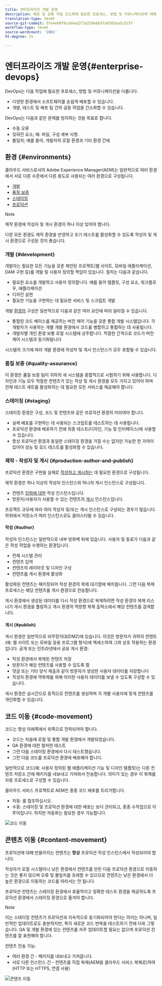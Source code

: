 ```yaml
---
title: 엔터프라이즈 개발 운영
description: 배포 및 공동 작업 간소화에 필요한 프로세스, 방법 및 커뮤니케이션에 대해 알아봅니다.
translation-type: tm+mt
source-git-commit: 5fe4eb9f9cad4ad2f1d259ebb5fa0302ea5c515f
workflow-type: tm+mt
source-wordcount: '1001'
ht-degree: 1%

---
```



# 엔터프라이즈 개발 운영{#enterprise-devops}

DevOps는 다음 작업에 필요한 프로세스, 방법 및 커뮤니케이션을 다룹니다.

* 다양한 환경에서 소프트웨어를 손쉽게 배포할 수 있습니다.
* 개발, 테스트 및 배포 팀 간의 공동 작업을 간소화할 수 있습니다.

DevOps는 다음과 같은 문제를 방지하는 것을 목표로 합니다.

* 수동 오류
* 잊혀진 요소; 예: 파일, 구성 세부 사항.
* 불일치; 예를 들어, 개발자의 로컬 환경과 기타 환경 간에

## 환경 {#environments}

클라우드 서비스로서의 Adobe Experience Manager(AEM)는 일반적으로 여러 환경에서 서로 다른 수준에서 다른 용도로 사용되는 여러 환경으로 구성됩니다.

* [개발](#development)
* [품질 보증](#quality-assurance)
* [스테이징](#staging)
* [프로덕션](#production-author-and-publish)

>[!NOTE]
>
>제작 환경에 작성자 및 게시 환경이 하나 이상 있어야 합니다.
>
>다른 모든 환경도 제작 환경을 반영하고 조기 테스트를 활성화할 수 있도록 작성자 및 게시 환경으로 구성된 것이 좋습니다.

### 개발 {#development}

개발자는 필요한 모든 기능을 갖춘 제안된 프로젝트(웹 사이트, 모바일 애플리케이션, DAM 구현 등)를 개발 및 사용자 정의할 책임이 있습니다. 절차는 다음과 같습니다.

* 필요한 요소를 개발하고 사용자 정의합니다. 예를 들어 템플릿, 구성 요소, 워크플로우, 애플리케이션
* 디자인 실현
* 필요한 기능을 구현하는 데 필요한 서비스 및 스크립트 개발

개발 [환경의](/help/implementing/developing/introduction/development-guidelines.md) 구성은 일반적으로 다음과 같은 여러 요인에 따라 달라질 수 있습니다.

* 통합된 코드 베이스를 제공하는 버전 제어 기능을 갖춘 통합 개발 시스템입니다. 각 개발자가 사용하는 개별 개발 환경에서 코드를 병합하고 통합하는 데 사용됩니다.
* 개발자별 개인 환경 보통 로컬 시스템에 상주합니다. 적절한 간격으로 코드가 버전 제어 시스템과 동기화됩니다

시스템의 크기에 따라 개발 환경에 작성자 및 게시 인스턴스가 모두 포함될 수 있습니다.

### 품질 보증 {#quality-assurance}

이 환경은 품질 보증 팀이 귀하의 새 시스템을 종합적으로 시험하기 위해 사용합니다. 디자인과 기능 모두 적절한 컨텐츠가 있는 작성 및 게시 환경을 모두 가지고 있어야 하며 전체 테스트 세트를 활성화하는 데 필요한 모든 서비스를 제공해야 합니다.

### 스테이징 {#staging}

스테이징 환경은 구성, 코드 및 컨텐츠와 같은 프로덕션 환경의 미러여야 합니다.

* 실제 배포를 구현하는 데 사용되는 스크립트를 테스트하는 데 사용됩니다.
* 프로덕션 환경에 배포하기 전에 최종 테스트(디자인, 기능 및 인터페이스)에 사용할 수 있습니다.
* 항상 프로덕션 환경과 동일한 스테이징 환경을 가질 수는 없지만 가능한 한 가까이 있어야 성능 및 로드 테스트를 활성화할 수 있습니다.

### 제작 - 작성자 및 게시 {#production-author-and-publish}

프로덕션 환경은 구현을 실제로 [작성하고 게시하는](/help/sites-cloud/authoring/getting-started/concepts.md) 데 필요한 환경으로 구성됩니다.

제작 환경은 하나 이상의 작성자 인스턴스와 하나의 게시 인스턴스로 구성됩니다.

* 컨텐츠 [입력에 대한](#author) 작성 인스턴스입니다.
* 방문자/사용자가 사용할 수 있는 컨텐츠의 [게시](#publish) 인스턴스입니다.

프로젝트 규모에 따라 여러 작성자 및/또는 게시 인스턴스로 구성되는 경우가 많습니다. 하위에서 저장소가 여러 인스턴스로도 클러스터될 수 있습니다.

#### 작성 {#author}

작성자 인스턴스는 일반적으로 내부 방화벽 뒤에 있습니다. 사용자 및 동료가 다음과 같은 작성 작업을 수행하는 환경입니다.

* 전체 시스템 관리
* 컨텐츠 입력
* 컨텐츠의 레이아웃 및 디자인 구성
* 컨텐츠를 게시 환경에 활성화

활성화된 컨텐츠는 패키징되어 작성 환경의 복제 대기열에 배치됩니다. 그런 다음 복제 프로세스는 해당 컨텐츠를 게시 환경으로 전송합니다.

게시 환경에서 생성된 데이터를 다시 작성 환경으로 복제하려면 작성 환경의 복제 리스너가 게시 환경을 폴링하고 게시 환경의 역방향 복제 출력소에서 해당 컨텐츠를 검색합니다.

#### 게시 {#publish}

게시 환경은 일반적으로 비무장지대(DMZ)에 있습니다. 이것은 방문자가 귀하의 컨텐트(예: 웹 사이트 또는 모바일 응용 프로그램 형식)에 액세스하여 그와 상호 작용하는 환경입니다. 공개 또는 인트라넷에서 공유 게시 환경:

* 작성 환경에서 복제된 컨텐츠 저장
* 방문자가 해당 컨텐츠를 사용할 수 있도록 함
* 댓글 또는 기타 양식 제출과 같이 방문자가 생성한 사용자 데이터를 저장합니다
* 작성자 환경에 역복제를 위해 이러한 사용자 데이터를 보낼 수 있도록 구성할 수 있습니다.

게시 환경은 실시간으로 동적으로 컨텐츠를 생성하며 각 개별 사용자에 맞게 컨텐츠를 개인화할 수 있습니다.

## 코드 이동 {#code-movement}

코드는 항상 아래쪽에서 위쪽으로 전파되어야 합니다.

* 코드는 처음에 로컬 및 통합 개발 환경에서 개발되었습니다.
* QA 환경에 대한 철저한 테스트
* 그런 다음 스테이징 환경에서 다시 테스트했습니다.
* 그런 다음 코드를 프로덕션 환경에 배포해야 합니다.

일반적으로 코드(예: 사용자 정의된 웹 애플리케이션 기능 및 디자인 템플릿)는 다른 컨텐츠 저장소 간에 패키지를 내보내고 가져와서 전송합니다. 의미가 있는 경우 이 복제를 자동 프로세스로 구성할 수 있습니다.

클라우드 서비스 프로젝트로 AEM은 종종 코드 배포를 트리거합니다.

* 자동: 를 참조하십시오.
* 수동: 스테이징 및 프로덕션 환경에 대한 배포는 보다 관리되고, 종종 수작업으로 이루어집니다. 하지만 자동화는 필요한 경우 가능합니다.

![코드 이동](assets/code-movement.png)

## 콘텐츠 이동 {#content-movement}

프로덕션에 대해 만들어지는 컨텐츠는 **항상** 프로덕션 작성 인스턴스에서 작성되어야 합니다.

작성자가 로컬 시스템이나 낮은 환경에서 컨텐츠를 만든 다음 프로덕션 환경으로 이동하는 것은 좋지 않으며 오류 및 불일치를 초래할 수 있으므로 컨텐츠는 낮은 환경에서 더 높은 환경으로 이동하는 코드를 따라서는 안 됩니다.

프로덕션 컨텐츠는 스테이징 환경에서 효율적이고 정확한 테스트 환경을 제공하도록 프로덕션 환경에서 스테이징 환경으로 옮겨야 합니다.

>[!NOTE]
>
>이는 스테이징 컨텐츠가 프로덕션과 지속적으로 동기화되어야 한다는 의미는 아니며, 일반적인 업데이트로도 충분하지만, 특히 새로운 코드 반복을 테스트하기 전에 더욱 그렇습니다. QA 및 개발 환경에 있는 컨텐츠를 자주 업데이트할 필요는 없으며 프로덕션 컨텐츠를 잘 표현해야 합니다.

컨텐츠 전송 가능:

* 여러 환경 간 - 패키지를 내보내고 가져옵니다.
* 서로 다른 인스턴스 간 - 컨텐츠를 직접 복제(AEM을 클라우드 서비스 복제로)하여(HTTP 또는 HTTPS, 연결 사용)

![콘텐츠 이동](assets/content-movement.png)